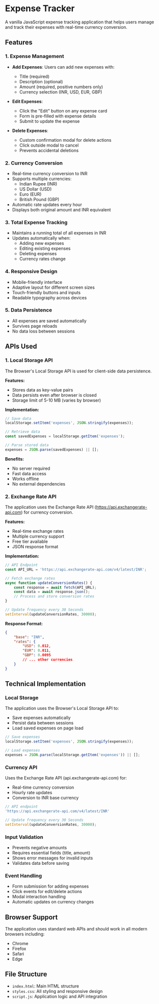 # Expense Tracker

A vanilla JavaScript expense tracking application that helps users manage and track their expenses with real-time currency conversion.

## Features

### 1. Expense Management
- **Add Expenses**: Users can add new expenses with:
  - Title (required)
  - Description (optional)
  - Amount (required, positive numbers only)
  - Currency selection (INR, USD, EUR, GBP)

- **Edit Expenses**: 
  - Click the "Edit" button on any expense card
  - Form is pre-filled with expense details
  - Submit to update the expense

- **Delete Expenses**: 
  - Custom confirmation modal for delete actions
  - Click outside modal to cancel
  - Prevents accidental deletions

### 2. Currency Conversion
- Real-time currency conversion to INR
- Supports multiple currencies:
  - Indian Rupee (INR)
  - US Dollar (USD)
  - Euro (EUR)
  - British Pound (GBP)
- Automatic rate updates every hour
- Displays both original amount and INR equivalent

### 3. Total Expense Tracking
- Maintains a running total of all expenses in INR
- Updates automatically when:
  - Adding new expenses
  - Editing existing expenses
  - Deleting expenses
  - Currency rates change

### 4. Responsive Design
- Mobile-friendly interface
- Adaptive layout for different screen sizes
- Touch-friendly buttons and inputs
- Readable typography across devices

### 5. Data Persistence
- All expenses are saved automatically
- Survives page reloads
- No data loss between sessions

## APIs Used

### 1. Local Storage API
The Browser's Local Storage API is used for client-side data persistence.

**Features:**
- Stores data as key-value pairs
- Data persists even after browser is closed
- Storage limit of 5-10 MB (varies by browser)

**Implementation:**
```javascript
// Save data
localStorage.setItem('expenses', JSON.stringify(expenses));

// Retrieve data
const savedExpenses = localStorage.getItem('expenses');

// Parse stored data
expenses = JSON.parse(savedExpenses) || [];
```

**Benefits:**
- No server required
- Fast data access
- Works offline
- No external dependencies

### 2. Exchange Rate API
The application uses the Exchange Rate API (https://api.exchangerate-api.com) for currency conversion.

**Features:**
- Real-time exchange rates
- Multiple currency support
- Free tier available
- JSON response format

**Implementation:**
```javascript
// API Endpoint
const API_URL = 'https://api.exchangerate-api.com/v4/latest/INR';

// Fetch exchange rates
async function updateConversionRates() {
    const response = await fetch(API_URL);
    const data = await response.json();
    // Process and store conversion rates
}

// Update frequency every 30 Seconds
setInterval(updateConversionRates, 30000); 
```

**Response Format:**
```json
{
    "base": "INR",
    "rates": {
        "USD": 0.012,
        "EUR": 0.011,
        "GBP": 0.0095
        // ... other currencies
    }
}
```

## Technical Implementation

### Local Storage
The application uses the Browser's Local Storage API to:
- Save expenses automatically
- Persist data between sessions
- Load saved expenses on page load

```javascript
// Save expenses
localStorage.setItem('expenses', JSON.stringify(expenses));

// Load expenses
expenses = JSON.parse(localStorage.getItem('expenses')) || [];
```

### Currency API
Uses the Exchange Rate API (api.exchangerate-api.com) for:
- Real-time currency conversion
- Hourly rate updates
- Conversion to INR base currency

```javascript
// API endpoint
'https://api.exchangerate-api.com/v4/latest/INR'

// Update frequency every 30 Seconds
setInterval(updateConversionRates, 30000);
```

### Input Validation
- Prevents negative amounts
- Requires essential fields (title, amount)
- Shows error messages for invalid inputs
- Validates data before saving

### Event Handling
- Form submission for adding expenses
- Click events for edit/delete actions
- Modal interaction handling
- Automatic updates on currency changes

## Browser Support
The application uses standard web APIs and should work in all modern browsers including:
- Chrome
- Firefox
- Safari
- Edge

## File Structure
- `index.html`: Main HTML structure
- `styles.css`: All styling and responsive design
- `script.js`: Application logic and API integration